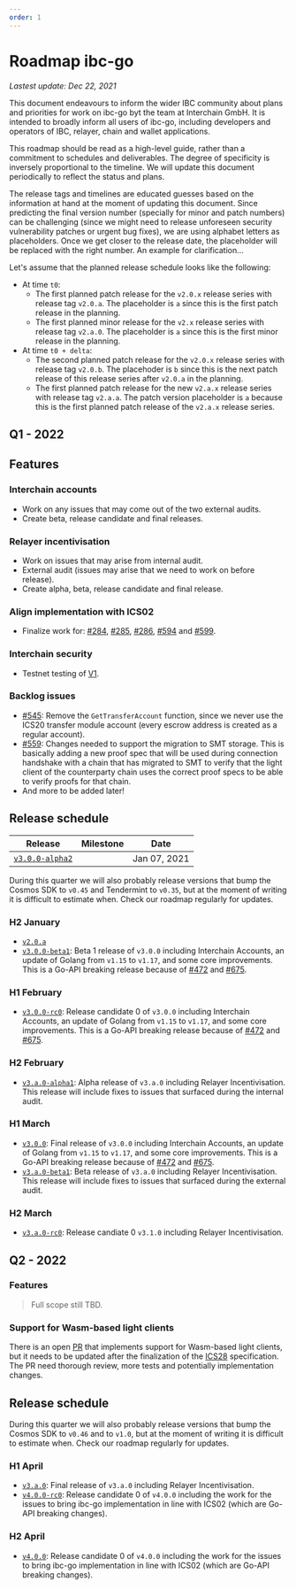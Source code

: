 ```yaml
---
order: 1
---
```


# Roadmap ibc-go

_Lastest update: Dec 22, 2021_

This document endeavours to inform the wider IBC community about plans and priorities for work on ibc-go byt the team at Interchain GmbH. It is intended to broadly inform all users of ibc-go, including developers and operators of IBC, relayer, chain and wallet applications.

This roadmap should be read as a high-level guide, rather than a commitment to schedules and deliverables. The degree of specificity is inversely proportional to the timeline. We will update this document periodically to reflect the status and plans.

The release tags and timelines are educated guesses based on the information at hand at the moment of updating this document. Since predicting the final version number (specially for minor and patch numbers) can be challenging (since we might need to release unforeseen security vulnerability patches or urgent bug fixes), we are using alphabet letters as placeholders. Once we get closer to the release date, the placeholder will be replaced with the right number. An example for clarification...

Let's assume that the planned release schedule looks like the following:
- At time `t0`:
  - The first planned patch release for the `v2.0.x` release series with release tag `v2.0.a`. The placeholder is `a` since this is the first patch release in the planning.
  - The first planned minor release for the `v2.x` release series with release tag `v2.a.0`. The placeholder is `a` since this is the first minor release in the planning.
- At time `t0 + delta`:
  - The second planned patch release for the `v2.0.x` release series with release tag `v2.0.b`. The placehoder is `b` since this is the next patch release of this release series after `v2.0.a` in the planning.
  - The first planned patch release for the new `v2.a.x` release series with release tag `v2.a.a`. The patch version placeholder is `a` because this is the first planned patch release of the `v2.a.x` release series.

## Q1 - 2022

## Features 

### Interchain accounts 

- Work on any issues that may come out of the two external audits.
- Create beta, release candidate and final releases.

### Relayer incentivisation

- Work on issues that may arise from internal audit.
- External audit (issues may arise that we need to work on before release).
- Create alpha, beta, release candidate and final release.
 
### Align implementation with ICS02

- Finalize work for: [#284](https://github.com/cosmos/ibc-go/issues/284), [#285](https://github.com/cosmos/ibc-go/issues/285), [#286](https://github.com/cosmos/ibc-go/issues/286), [#594](https://github.com/cosmos/ibc-go/issues/594) and [#599](https://github.com/cosmos/ibc-go/issues/599). 

### Interchain security

- Testnet testing of [V1](https://github.com/cosmos/gaia/blob/main/docs/interchain-security.md#v1---full-validator-set).

### Backlog issues

- [#545](https://github.com/cosmos/ibc-go/issues/545): Remove the `GetTransferAccount` function, since we never use the ICS20 transfer module account (every escrow address is created as a regular account).
- [#559](https://github.com/cosmos/ibc-go/issues/559): Changes needed to support the migration to SMT storage. This is basically adding a new proof spec that will be used during connection handshake with a chain that has migrated to SMT to verify that the light client of the counterparty chain uses the correct proof specs to be able to verify proofs for that chain.
- And more to be added later!

## Release schedule

|Release|Milestone|Date|
|-------|---------|----|
|[`v3.0.0-alpha2`](https://github.com/cosmos/ibc-go/releases/tag/v3.0.0-alpha2)||Jan 07, 2021|

During this quarter we will also probably release versions that bump the Cosmos SDK to `v0.45` and Tendermint to `v0.35`, but at the moment of writing it is difficult to estimate when. Check our roadmap regularly for updates.

### H2 January

- [`v2.0.a`](https://github.com/cosmos/ibc-go/milestone/11)
- [`v3.0.0-beta1`](https://github.com/cosmos/ibc-go/milestone/12): Beta 1 release of `v3.0.0` including Interchain Accounts, an update of Golang from `v1.15` to `v1.17`, and some core improvements. This is a Go-API breaking release because of [#472](https://github.com/cosmos/ibc-go/issues/472) and [#675](https://github.com/cosmos/ibc-go/pull/675).

### H1 February

- [`v3.0.0-rc0`](https://github.com/cosmos/ibc-go/milestone/12): Release candidate 0 of `v3.0.0` including Interchain Accounts, an update of Golang from `v1.15` to `v1.17`, and some core improvements. This is a Go-API breaking release because of [#472](https://github.com/cosmos/ibc-go/issues/472) and [#675](https://github.com/cosmos/ibc-go/pull/675).

### H2 February

- [`v3.a.0-alpha1`](https://github.com/cosmos/ibc-go/milestone/16): Alpha release of `v3.a.0` including Relayer Incentivisation. This release will include fixes to issues that surfaced during the internal audit.

### H1 March

- [`v3.0.0`](https://github.com/cosmos/ibc-go/milestone/12): Final release of `v3.0.0` including Interchain Accounts, an update of Golang from `v1.15` to `v1.17`, and some core improvements. This is a Go-API breaking release because of [#472](https://github.com/cosmos/ibc-go/issues/472) and [#675](https://github.com/cosmos/ibc-go/pull/675).
- [`v3.a.0-beta1`](https://github.com/cosmos/ibc-go/milestone/16): Beta release of `v3.a.0` including Relayer Incentivisation. This release will include fixes to issues that surfaced during the external audit.

### H2 March

- [`v3.a.0-rc0`](https://github.com/cosmos/ibc-go/milestone/16): Release candiate 0 `v3.1.0` including Relayer Incentivisation.

## Q2 - 2022

### Features

> Full scope still TBD.

### Support for Wasm-based light clients

There is an open [PR](https://github.com/cosmos/ibc-go/pull/208) that implements support for Wasm-based light clients, but it needs to be updated after the finalization of the [ICS28](https://github.com/cosmos/ibc/tree/master/spec/client/ics-008-wasm-client) specification. The PR need thorough review, more tests and potentially implementation changes.

## Release schedule

During this quarter we will also probably release versions that bump the Cosmos SDK to `v0.46` and to `v1.0`, but at the moment of writing it is difficult to estimate when. Check our roadmap regularly for updates.

### H1 April

- [`v3.a.0`](https://github.com/cosmos/ibc-go/milestone/16): Final release of `v3.a.0` including Relayer Incentivisation.
- [`v4.0.0-rc0`](https://github.com/cosmos/ibc-go/milestone/16): Release candidate 0 of `v4.0.0` including the work for the issues to bring ibc-go implementation in line with ICS02 (which are Go-API breaking changes).

### H2 April

- [`v4.0.0`](https://github.com/cosmos/ibc-go/milestone/16): Release candidate 0 of `v4.0.0` including the work for the issues to bring ibc-go implementation in line with ICS02 (which are Go-API breaking changes).


